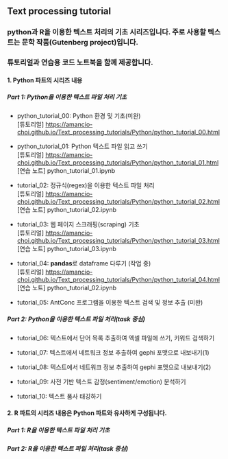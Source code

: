 ## Text processing tutorial

### python과 R을 이용한 텍스트 처리의 기초 시리즈입니다. 주로 사용할 텍스트는 문학 작품(Gutenberg project)입니다.
### 튜토리얼과 연습용 코드 노트북을 함께 제공합니다.

#### 1. Python 파트의 시리즈 내용
##### Part 1: Python을 이용한 텍스트 파일 처리 기초<br>
- python_tutorial_00: Python 환경 및 기초(미완)<br>
[튜토리얼] <https://amancio-choi.github.io/Text_processing_tutorials/Python/python_tutorial_00.html><br>

- python_tutorial_01: Python 텍스트 파일 읽고 쓰기<br>
[튜토리얼] <https://amancio-choi.github.io/Text_processing_tutorials/Python/python_tutorial_01.html><br>
[연습 노트] python_tutorial_01.ipynb

- tutorial_02: 정규식(regex)을 이용한 텍스트 파일 처리<br>
[튜토리얼] <https://amancio-choi.github.io/Text_processing_tutorials/Python/python_tutorial_02.html><br>
[연습 노트] python_tutorial_02.ipynb

- tutorial_03: 웹 페이지 스크래핑(scraping) 기초<br>
[튜토리얼] <https://amancio-choi.github.io/Text_processing_tutorials/Python/python_tutorial_03.html><br>
[연습 노트] python_tutorial_03.ipynb

- tutorial_04: **pandas**로 dataframe 다루기 (작업 중)<br>
[튜토리얼] <https://amancio-choi.github.io/Text_processing_tutorials/Python/python_tutorial_04.html><br>
[연습 노트] python_tutorial_02.ipynb

- tutorial_05: AntConc 프로그램을 이용한 텍스트 검색 및 정보 추출 (미완)

##### Part 2: Python을 이용한 텍스트 파일 처리(task 중심)<br>
- tutorial_06: 텍스트에서 단어 목록 추출하여 엑셀 파일에 쓰기, 키워드 검색하기

- tutorial_07: 텍스트에서 네트워크 정보 추출하여 gephi 포맷으로 내보내기(1)

- tutorial_08: 텍스트에서 네트워크 정보 추출하여 gephi 포맷으로 내보내기(2)

- tutorial_09: 사전 기반 텍스트 감정(sentiment/emotion) 분석하기

- tutorial_10: 텍스트 품사 태깅하기


#### 2. R 파트의 시리즈 내용은 Python 파트와 유사하게 구성됩니다.
##### Part 1: R을 이용한 텍스트 파일 처리 기초
##### Part 2: R을 이용한 텍스트 파일 처리(task 중심)

